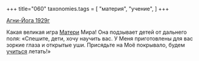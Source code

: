 +++
title="060"
taxonomies.tags = [
 "материя",
 "учение",
]
+++

[Агни-Йога 1929г](/agni/1929)

Какая великая игра [Матери](/tags/материя) Мира! Она подзывает детей от дальнего поля: «Спешите, дети, хочу научить вас. У Меня приготовлены для вас зоркие глаза и открытые уши. Присядьте на Моё покрывало, будем [учиться](/tags/учение) летать!»